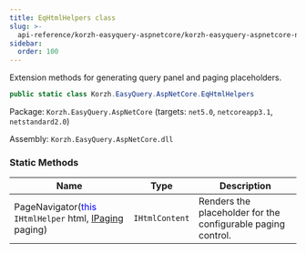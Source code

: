 ```yaml
---
title: EqHtmlHelpers class
slug: >-
  api-reference/korzh-easyquery-aspnetcore/korzh-easyquery-aspnetcore-namespace/eqhtmlhelpers-class
sidebar:
  order: 100
---
```


Extension methods for generating query panel and paging placeholders.
```csharp
public static class Korzh.EasyQuery.AspNetCore.EqHtmlHelpers

```
Package: `Korzh.EasyQuery.AspNetCore` (targets: `net5.0`, `netcoreapp3.1`, `netstandard2.0`)

Assembly: `Korzh.EasyQuery.AspNetCore.dll`

### Static Methods

| Name | Type | Description | 
| --- | --- | --- | 
| PageNavigator(<span style='color: blue'>this</span> `IHtmlHelper` html, [IPaging](/easyquery/docs/api-reference/korzh-easyquery/korzh-easyquery-services-namespace/ipaging-interface) paging) | `IHtmlContent` | Renders the placeholder for the configurable paging control. |
